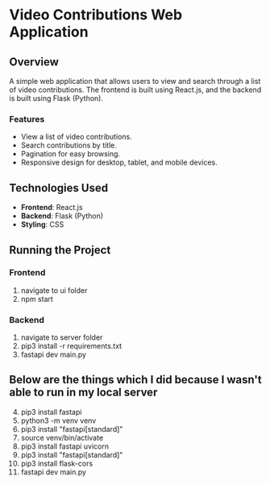 # Video Contributions Web Application

## Overview

A simple web application that allows users to view and search through a list of video contributions. The frontend is built using React.js, and the backend is built using Flask (Python).

### Features

- View a list of video contributions.
- Search contributions by title.
- Pagination for easy browsing.
- Responsive design for desktop, tablet, and mobile devices.

## Technologies Used

- **Frontend**: React.js
- **Backend**: Flask (Python)
- **Styling**: CSS

## Running the Project

### Frontend

1. navigate to ui folder
2. npm start

### Backend

1. navigate to server folder
2. pip3 install -r requirements.txt
3. fastapi dev main.py

## Below are the things which I did because I wasn't able to run in my local server

4. pip3 install fastapi
5. python3 -m venv venv
6. pip3 install "fastapi[standard]"
7. source venv/bin/activate
8. pip3 install fastapi uvicorn
9. pip3 install "fastapi[standard]"
10. pip3 install flask-cors
11. fastapi dev main.py
